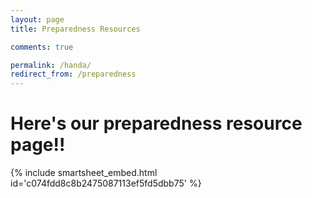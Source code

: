 ```yaml
---
layout: page
title: Preparedness Resources

comments: true

permalink: /handa/
redirect_from: /preparedness
---
```


# Here's our preparedness resource page!!


{% include smartsheet_embed.html id='c074fdd8c8b2475087113ef5fd5dbb75' %}
